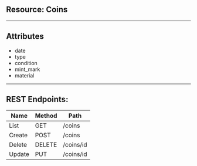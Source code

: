 ## Resource: Coins
------------------
## Attributes
* date
* type
* condition
* mint_mark
* material
-------------------
## REST Endpoints:
Name | Method | Path
-----|--------|------
List | GET | /coins
Create | POST | /coins
Delete | DELETE | /coins/id
Update | PUT | /coins/id
